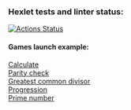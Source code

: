 ### Hexlet tests and linter status:

[![Actions Status](https://github.com/vlapinaa/frontend-project-44/actions/workflows/hexlet-check.yml/badge.svg)](https://github.com/vlapinaa/frontend-project-44/actions)

#### Games launch example:

[Calculate](https://asciinema.org/a/pOqXxHIyfHonHLrYIjh2Btk5H) <br>
[Parity check](https://asciinema.org/a/cGEVg3j1oNbj2vuFv8jM3mWao) <br>
[Greatest common divisor](https://asciinema.org/a/mgBlp3NZeEZSinWykTQXWr4sr) <br>
[Progression](https://asciinema.org/a/vwE50sA90fw9olkYDLcrvOLRI) <br>
[Prime number](https://asciinema.org/a/fhhjz424mwFGTqy0fLT8Gae7B) 

